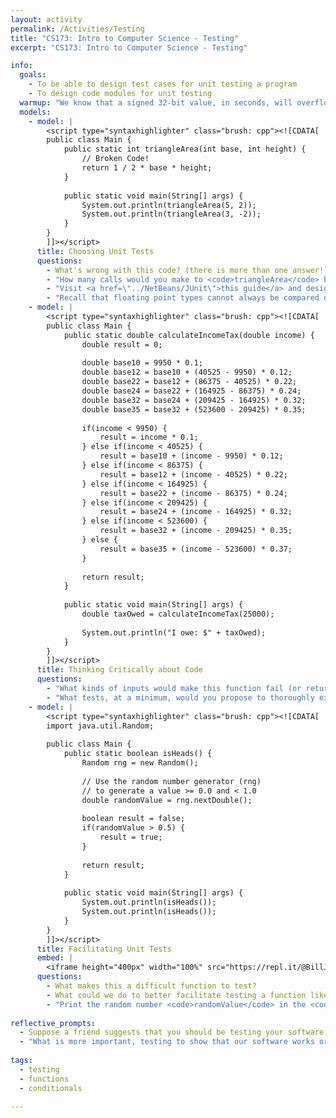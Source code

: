 ```yaml
---
layout: activity
permalink: /Activities/Testing
title: "CS173: Intro to Computer Science - Testing"
excerpt: "CS173: Intro to Computer Science - Testing"

info:
  goals: 
    - To be able to design test cases for unit testing a program
    - To design code modules for unit testing
  warmup: "We know that a signed 32-bit value, in seconds, will overflow in 68 years.  How long would a 64-bit value last before overflowing?"
  models:
    - model: |
        <script type="syntaxhighlighter" class="brush: cpp"><![CDATA[
        public class Main {            
            public static int triangleArea(int base, int height) {
                // Broken Code!
                return 1 / 2 * base * height;
            }
            
            public static void main(String[] args) {
                System.out.println(triangleArea(5, 2));
                System.out.println(triangleArea(3, -2));
            }
        }
        ]]></script>      
      title: Choosing Unit Tests
      questions:
        - What's wrong with this code? (there is more than one answer!)
        - "How many calls would you make to <code>triangleArea</code> before you decide that it is &quot;passing?&quot;  What parameter inputs would you supply to those calls?"
        - "Visit <a href=\"../NetBeans/JUnit\">this guide</a> and design a unit test for <code>triangleArea</code>.  You can just write the code in your notes: there is no need to compile or execute it now (we will do this in lab instead!)."
        - "Recall that floating point types cannot always be compared directly for equality, due to rounding and precision limitations.  Change this program to use <code>double</code> data types, and re-generate unit tests for it.  Where do you think a floating point tolerance can be added with the <code>assertEquals</code> function?"
    - model: |
        <script type="syntaxhighlighter" class="brush: cpp"><![CDATA[
        public class Main {            
            public static double calculateIncomeTax(double income) {
                double result = 0;
                
                double base10 = 9950 * 0.1;
                double base12 = base10 + (40525 - 9950) * 0.12;
                double base22 = base12 + (86375 - 40525) * 0.22;
                double base24 = base22 + (164925 - 86375) * 0.24;
                double base32 = base24 + (209425 - 164925) * 0.32;
                double base35 = base32 + (523600 - 209425) * 0.35;
                
                if(income < 9950) {
                    result = income * 0.1;
                } else if(income < 40525) {
                    result = base10 + (income - 9950) * 0.12;
                } else if(income < 86375) {
                    result = base12 + (income - 40525) * 0.22;
                } else if(income < 164925) {
                    result = base22 + (income - 86375) * 0.24;
                } else if(income < 209425) {
                    result = base24 + (income - 164925) * 0.32;
                } else if(income < 523600) {
                    result = base32 + (income - 209425) * 0.35;
                } else {
                    result = base35 + (income - 523600) * 0.37;
                }
                
                return result;
            }
            
            public static void main(String[] args) {
                double taxOwed = calculateIncomeTax(25000);
                
                System.out.println("I owe: $" + taxOwed);
            }
        }
        ]]></script>                   
      title: Thinking Critically about Code
      questions:
        - "What kinds of inputs would make this function fail (or return values that don't make sense)?  What can you do about this?"
        - "What tests, at a minimum, would you propose to thoroughly exercise this function?" 
    - model: |
        <script type="syntaxhighlighter" class="brush: cpp"><![CDATA[
        import java.util.Random;
        
        public class Main {            
            public static boolean isHeads() {
                Random rng = new Random();
                
                // Use the random number generator (rng)
                // to generate a value >= 0.0 and < 1.0
                double randomValue = rng.nextDouble();
                
                boolean result = false;
                if(randomValue > 0.5) {
                    result = true;
                } 
                
                return result;
            }
            
            public static void main(String[] args) {
                System.out.println(isHeads());
                System.out.println(isHeads());
            }
        }
        ]]></script>          
      title: Facilitating Unit Tests
      embed: |
        <iframe height="400px" width="100%" src="https://repl.it/@BillJr99/JavaFirstExample?lite=true" scrolling="no" frameborder="no" allowtransparency="true" allowfullscreen="true" sandbox="allow-forms allow-pointer-lock allow-popups allow-same-origin allow-scripts allow-modals"></iframe>       
      questions:
        - What makes this a difficult function to test? 
        - What could we do to better facilitate testing a function like this?
        - "Print the random number <code>randomValue</code> in the <code>isHeads</code> function when you compute it.  Then, call <code>rng.setSeed(100);</code> right before the call to <code>rng.nextDouble()</code>, and try running the program again.  What do you notice?"
        
reflective_prompts:
  - Suppose a friend suggests that you should be testing your software with every possible input to ensure that the code works.  Why is this impossible?  How should you strategize your unit tests instead?
  - "What is more important, testing to show that our software works or testing to <strong>identify</strong> errors/bugs in the software?"
  
tags:
  - testing
  - functions
  - conditionals
  
---
```


